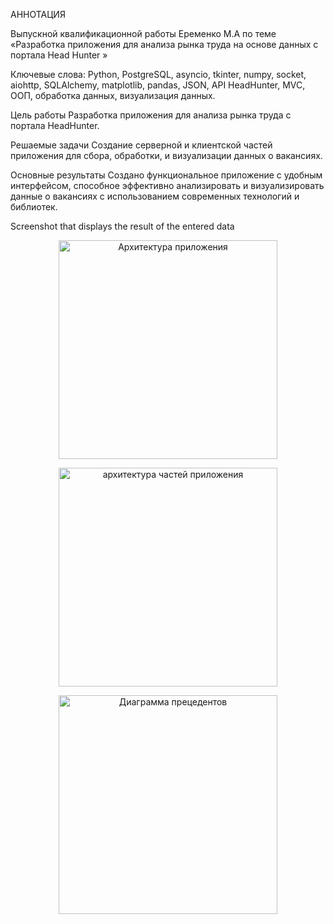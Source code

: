 АННОТАЦИЯ

Выпускной  квалификационной работы  			Еременко М.А 
по теме «Разработка приложения для анализа рынка труда на основе данных с портала Head Hunter »

Ключевые слова: Python, PostgreSQL, asyncio, tkinter, numpy, socket, aiohttp, SQLAlchemy, matplotlib, pandas, JSON, API HeadHunter, MVC, ООП, обработка данных, визуализация данных.

Цель работы 
Разработка приложения для анализа рынка труда с портала HeadHunter.


Решаемые задачи
Создание серверной и клиентской частей приложения для сбора, обработки, и 
визуализации данных о вакансиях.

Основные результаты
Создано функциональное приложение с удобным интерфейсом, способное
эффективно анализировать и визуализировать данные о вакансиях с
использованием современных технологий и библиотек.

Screenshot that displays the result of the entered data
<p align="center">
<img  src="analysis-of-data-from-the-Head-Hunter-portal/main/images/Архитектура приложения.png"  width="350" alt="Архитектура приложения"/>
</p>
<p align="center">
<img  src="analysis-of-data-from-the-Head-Hunter-portal/main/images/архитектура частей приложения.png"  width="350" alt="архитектура частей приложения"/>
</p>
<p align="center">
<img  src="analysis-of-data-from-the-Head-Hunter-portal/main/images/Диаграмма прецедентов.png"  width="350" alt="Диаграмма прецедентов"/>
</p>
